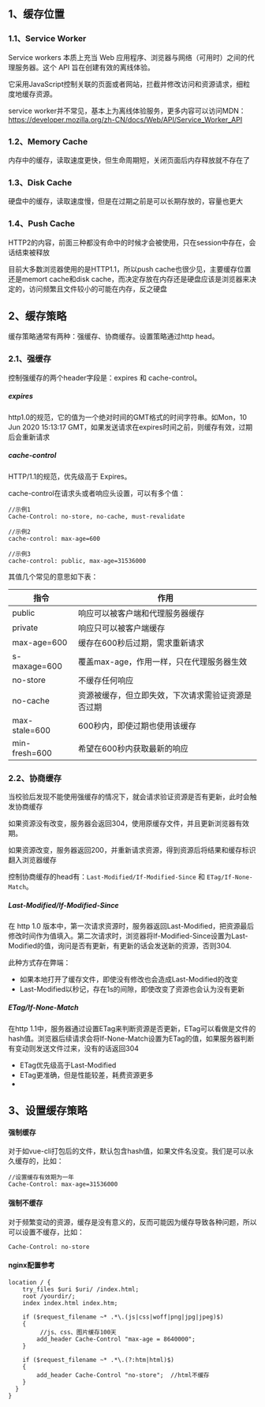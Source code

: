## 1、缓存位置

### 1.1、Service Worker

Service workers 本质上充当 Web 应用程序、浏览器与网络（可用时）之间的代理服务器。这个 API 旨在创建有效的离线体验。

它采用JavaScript控制关联的页面或者网站，拦截并修改访问和资源请求，细粒度地缓存资源。

service worker并不常见，基本上为离线体验服务，更多内容可以访问MDN：https://developer.mozilla.org/zh-CN/docs/Web/API/Service_Worker_API

### 1.2、Memory Cache

内存中的缓存，读取速度更快，但生命周期短，关闭页面后内存释放就不存在了

### 1.3、Disk Cache

硬盘中的缓存，读取速度慢，但是在过期之前是可以长期存放的，容量也更大

### 1.4、Push Cache

HTTP2的内容，前面三种都没有命中的时候才会被使用，只在session中存在，会话结束被释放

目前大多数浏览器使用的是HTTP1.1，所以push cache也很少见，主要缓存位置还是memort cache和disk cache，而决定存放在内存还是硬盘应该是浏览器来决定的，访问频繁且文件较小的可能在内存，反之硬盘

## 2、缓存策略

缓存策略通常有两种：强缓存、协商缓存。设置策略通过http head。

### 2.1、强缓存

控制强缓存的两个header字段是：expires 和 cache-control。

##### expires

http1.0的规范，它的值为一个绝对时间的GMT格式的时间字符串。如Mon，10 Jun 2020 15:13:17 GMT，如果发送请求在expires时间之前，则缓存有效，过期后会重新请求

##### cache-control

HTTP/1.1的规范，优先级高于 Expires。

cache-control在请求头或者响应头设置，可以有多个值：

```
//示例1
Cache-Control: no-store, no-cache, must-revalidate
```
```
//示例2
cache-control: max-age=600
```
```
//示例3
cache-control: public, max-age=31536000
```

其值几个常见的意思如下表：


指令 | 作用
---|---
public | 响应可以被客户端和代理服务器缓存
private | 响应只可以被客户端缓存
max-age=600 | 缓存在600秒后过期，需求重新请求
s-maxage=600 | 覆盖max-age，作用一样，只在代理服务器生效
no-store | 不缓存任何响应
no-cache | 资源被缓存，但立即失效，下次请求需验证资源是否过期
max-stale=600 | 600秒内，即使过期也使用该缓存
min-fresh=600 | 希望在600秒内获取最新的响应

### 2.2、协商缓存

当校验后发现不能使用强缓存的情况下，就会请求验证资源是否有更新，此时会触发协商缓存

如果资源没有改变，服务器会返回304，使用原缓存文件，并且更新浏览器有效期。

如果资源改变，服务器返回200，并重新请求资源，得到资源后将结果和缓存标识翻入浏览器缓存

控制协商缓存的head有：<code>Last-Modified/If-Modified-Since</code> 和 <code>ETag/If-None-Match</code>。

##### Last-Modified/If-Modified-Since

在 http 1.0 版本中，第一次请求资源时，服务器返回Last-Modified，把资源最后修改时间作为值填入。第二次请求时，浏览器将If-Modified-Since设置为Last-Modified的值，询问是否有更新，有更新的话会发送新的资源，否则304.

此种方式存在弊端：

- 如果本地打开了缓存文件，即使没有修改也会造成Last-Modified的改变
- Last-Modified以秒记，存在1s的间隙，即使改变了资源也会认为没有更新

##### ETag/If-None-Match

在http 1.1中，服务器通过设置ETag来判断资源是否更新，ETag可以看做是文件的hash值。浏览器后续请求会将If-None-Match设置为ETag的值，如果服务器判断有变动则发送文件过来，没有的话返回304

- ETag优先级高于Last-Modified
- ETag更准确，但是性能较差，耗费资源更多
- 
## 3、设置缓存策略

#### 强制缓存

对于如vue-cli打包后的文件，默认包含hash值，如果文件名没变。我们是可以永久缓存的，比如：
```http
//设置缓存有效期为一年
Cache-Control: max-age=31536000
```

#### 强制不缓存

对于频繁变动的资源，缓存是没有意义的，反而可能因为缓存导致各种问题，所以可以设置不缓存，比如：
```http
Cache-Control: no-store
```

#### nginx配置参考

```
location / {
    try_files $uri $uri/ /index.html;
    root /yourdir/;
    index index.html index.htm;

    if ($request_filename ~* .*\.(js|css|woff|png|jpg|jpeg)$)
    {
         //js、css、图片缓存100天
        add_header Cache-Control "max-age = 8640000"; 
    }

    if ($request_filename ~* .*\.(?:htm|html)$)
    {
        add_header Cache-Control "no-store";  //html不缓存
    }
  }
}
```